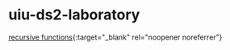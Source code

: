 # uiu-ds2-laboratory
[recursive functions](https://drive.google.com/drive/folders/16MzkT27vzyRl6Pu239cBPwm3Mo3OeSiO?usp=sharing){:target="_blank" rel="noopener noreferrer"}
